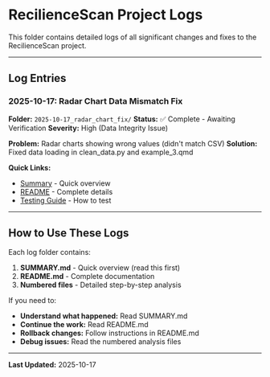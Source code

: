 # RecilienceScan Project Logs

This folder contains detailed logs of all significant changes and fixes to the RecilienceScan project.

---

## Log Entries

### 2025-10-17: Radar Chart Data Mismatch Fix
**Folder:** `2025-10-17_radar_chart_fix/`
**Status:** ✅ Complete - Awaiting Verification
**Severity:** High (Data Integrity Issue)

**Problem:** Radar charts showing wrong values (didn't match CSV)
**Solution:** Fixed data loading in clean_data.py and example_3.qmd

**Quick Links:**
- [Summary](2025-10-17_radar_chart_fix/SUMMARY.md) - Quick overview
- [README](2025-10-17_radar_chart_fix/README.md) - Complete details
- [Testing Guide](2025-10-17_radar_chart_fix/03_TESTING_GUIDE.md) - How to test

---

## How to Use These Logs

Each log folder contains:
1. **SUMMARY.md** - Quick overview (read this first)
2. **README.md** - Complete documentation
3. **Numbered files** - Detailed step-by-step analysis

If you need to:
- **Understand what happened:** Read SUMMARY.md
- **Continue the work:** Read README.md
- **Rollback changes:** Follow instructions in README.md
- **Debug issues:** Read the numbered analysis files

---

**Last Updated:** 2025-10-17
